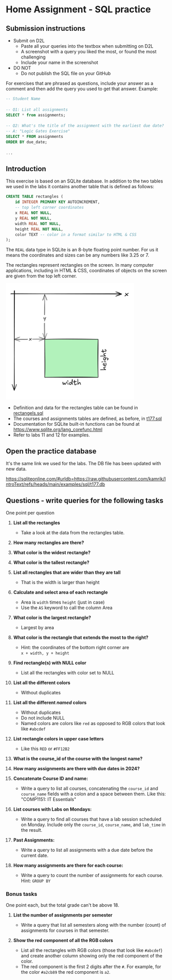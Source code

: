 # Home Assignment - SQL practice


## Submission instructions
- Submit on D2L
   - Paste all your queries into the textbox when submitting on D2L
   - A screenshot with a query you liked the most, or found the most challenging
   - Include your name in the screenshot
- DO NOT
  - Do not publish the SQL file on your GitHub 


For exercises that are phrased as questions, include your answer as a comment and then add the query you used to get that answer. Example:
```sql
-- Student Name

-- Q1: List all assignments
SELECT * from assignments;

-- Q2: What's the title of the assignment with the earliest due date?
-- A: "Logic Gates Exercise"
SELECT * FROM assignments 
ORDER BY due_date;

...
```

## Introduction
This exercise is based on an SQLite database. In addition to the two tables we used in the labs it contains another table that is defined as follows:

```sql
CREATE TABLE rectangles (
    id INTEGER PRIMARY KEY AUTOINCREMENT,
    -- top left corner coordinates
    x REAL NOT NULL,
    y REAL NOT NULL,
    width REAL NOT NULL,
    height REAL NOT NULL,
    color TEXT -- color in a format similar to HTML & CSS
); 
```

The `REAL` data type in SQLite is an 8-byte floating point number. For us it means the coordinates and sizes can be any numbers like 3.25 or 7.

The rectangles represent rectangles on the screen. In many computer applications, including in HTML & CSS, coordinates of objects on the screen are given from the top left corner.


<img src="img/rectangles.png" width="400">

- Definition and data for the rectangles table can be found in 
  [rectangels.sql](../examples/sql/rectangles.sql)
- The courses and assignments tables are defined, as before, in
  [t177.sql](../examples/sql/t177.sql)
- Documentation for SQLite built-in functions can be found at 
  https://www.sqlite.org/lang_corefunc.html
- Refer to labs 11 and 12 for examples.

## Open the practice database
It's the same link we used for the labs. The DB file has been updated with new data.

https://sqliteonline.com/#urldb=https://raw.githubusercontent.com/kamrik/IntroText/refs/heads/main/examples/sql/t177.db


## Questions - write queries for the following tasks
One point per question

1. **List all the rectangles**  
   - Take a look at the data from the rectangles table.

1. **How many rectangles are there?**  
   
1. **What color is the widest rectangle?** 

1. **What color is the tallest rectangle?**

1. **List all rectangles that are wider than they are tall**
   - That is the width is larger than height

1. **Calculate and select area of each rectangle**
   - Area is `width` times `height` (just in case)
   - Use the `AS` keyword to call the column Area

1. **What color is the largest rectangle?** 
   - Largest by area

1. **What color is the rectangle that extends the most to the right?**
   - Hint: the coordinates of the bottom right corner are  
   `x + width, y + height`

1. **Find rectangle(s) with NULL color**
   - List all the rectangles with color set to NULL

1. **List all the different colors**
   - Without duplicates

1. **List all the different _named_ colors**
   - Without duplicates
   - Do not include NULL
   - Named colors are colors like `red` as opposed to RGB colors that look like `#abcdef`
   
1. **List rectangle colors in upper case letters**
   - Like this `RED` or `#FF12B2`

1. **What is the course_id of the course with the longest name?**

1. **How many assignments are there with due dates in 2024?**

1. **Concatenate Course ID and name:**  
   - Write a query to list all courses, concatenating the `course_id` and `course_name` fields with a colon and a space between them. Like this:   
   "COMP1151: IT Essentials"
   
1. **List courses with Labs on Mondays:**  
   - Write a query to find all courses that have a lab session scheduled on Monday. Include only the `course_id`, `course_name`, and `lab_time` in the result.  
   
1. **Past Assignments:**  
   - Write a query to list all assignments with a due date before the current date.  
   
1. **How many assignments are there for each course:**  
   - Write a query to count the number of assignments for each course.  
   Hint: `GROUP BY`


### Bonus tasks
One point each, but the total grade can't be above 18.
1. **List the number of assignments per semester**  
   - Write a query that list all semesters along with the number (count) of assignments for courses in that semester.

1. **Show the red component of all the RGB colors**
   - List all the rectangles with RGB colors (those that look like `#abcdef`) and create another column showing only the red component of the color.
   - The red component is the first 2 digits after the `#`. For example, for the color `#a2cb89` the red component is `a2`.



